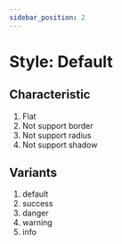 ```yaml
---
sidebar_position: 2
---
```

# Style: Default

## Characteristic
1. Flat
2. Not support border
3. Not support radius
4. Not support shadow

## Variants
1. default
2. success
3. danger
4. warning
5. info